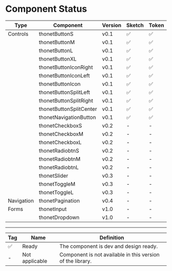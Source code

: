 # Component Status

| Type        | Component   | Version  | Sketch | Token | React |
| ------------- |-------------|--------|--------|-------|--------|
| Controls | thonetButtonS | v0.1 | ✅ | ✅ | - |
|  | thonetButtonM | v0.1 | ✅ | ✅ | - |
|  | thonetButtonL | v0.1 | ✅ | ✅ | - |
|  | thonetButtonXL | v0.1 | ✅ | ✅ | - |
|  | thonetButtonIconRight | v0.1 | ✅ | ✅ | - |
|  | thonetButtonIconLeft | v0.1 | ✅ | ✅ | - |
|  | thonetButtonIcon | v0.1 | ✅ | ✅ | - |
|  | thonetButtonSplitLeft | v0.1 | ✅ | ✅ | - |
|  | thonetButtonSplitRight | v0.1 | ✅ | ✅ | - |
|  | thonetButtonSplitCenter | v0.1 | ✅ | ✅ | - |
|  | thonetNavigationButton | v0.1 | ✅ | ✅ | - |
|  | thonetCheckboxS | v0.2 | - | - | - |
|  | thonetCheckboxM | v0.2 | - | - | - |
|  | thonetCheckboxL | v0.2 | - | - | - |
|  | thonetRadiobtnS | v0.2 | - | - | - |
|  | thonetRadiobtnM | v0.2 | - | - | - |
|  | thonetRadiobtnL | v0.2 | - | - | - |
|  | thonetSlider | v0.3 | - | - | - |
|  | thonetToggleM | v0.3 | - | - | - |
|  | thonetToggleL | v0.3 | - | - | - |
| Navigation | thonetPagination | v0.4 | - | - | - |
| Forms | thonetInput | v1.0 | - | - | - |
|  | thonetDropdown | v1.0 | - | - | - |

---

| Tag        | Name   | Definition  |
| ---------- |--------|-------------|
| ✅ | Ready | The component is dev and design ready. |
| - | Not applicable | Component is not available in this version of the library.|
